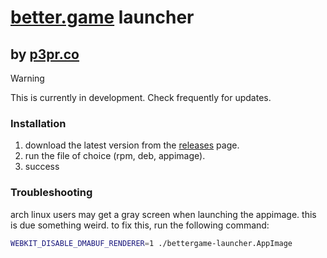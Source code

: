 # [better.game](https://better.game) launcher
## by [p3pr.co](https://p3pr.co)

> [!WARNING]
> This is currently in development. Check frequently for updates.

### Installation

1. download the latest version from the [releases](https://github.com/benjamint08/bettergame-launcher/releases) page.
2. run the file of choice (rpm, deb, appimage).
3. success

### Troubleshooting

arch linux users may get a gray screen when launching the appimage. this is due something weird. to fix this, run the following command:

```bash
WEBKIT_DISABLE_DMABUF_RENDERER=1 ./bettergame-launcher.AppImage
```